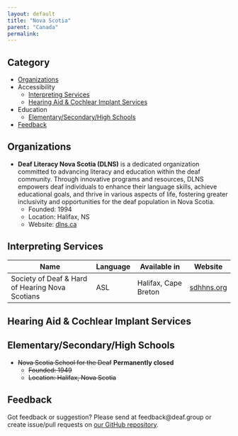```yaml
---
layout: default
title: "Nova Scotia"
parent: "Canada"
permalink:
---
```

## Category

- [Organizations](#organizations)
- Accessibility 
  - [Interpreting Services](#interpreting-services)
  - [Hearing Aid & Cochlear Implant Services](#hearing-aid-&-cochlear-impant-services)
- Education
    - [Elementary/Secondary/High Schools](#elementarysecondaryhigh-schools)
- [Feedback](#feedback)

## Organizations

- **Deaf Literacy Nova Scotia (DLNS)** is a dedicated organization committed to advancing literacy and education within the deaf community. Through innovative programs and resources, DLNS empowers deaf individuals to enhance their language skills, achieve educational goals, and thrive in various aspects of life, fostering greater inclusivity and opportunities for the deaf population in Nova Scotia.
  - Founded: 1994
  - Location: Halifax, NS
  - Website: [dlns.ca](https://dlns.ca/)

## Interpreting Services

| Name | Language | Available in | Website |
|------|----------|--------------|---------|
| Society of Deaf & Hard of Hearing Nova Scotians | ASL | Halifax, Cape Breton | [sdhhns.org](https://sdhhns.org/interpreting-services/) |

## Hearing Aid & Cochlear Implant Services

## Elementary/Secondary/High Schools

- ~~Nova Scotia School for the Deaf~~ **Permanently closed**
  - ~~Founded: 1949~~
  - ~~Location: Halifax, Nova Scotia~~


## Feedback
Got feedback or suggestion? Please send at <!-- fsdvwqs -->feed<!-- asdzxcwqe -->back<!-- zndoasdifg -->@<!-- dsafasdf  -->deaf.<!-- bncjdhsatuy -->group or create issue/pull requests on [our GitHub repository](https://github.com/BatteryDie/resources.deaf.group).